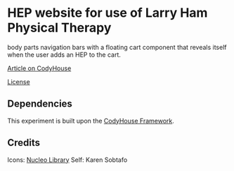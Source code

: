 # HEP website for use of Larry Ham Physical Therapy

body parts navigation bars with a floating cart component that reveals itself when the user adds an HEP to the cart.

[Article on CodyHouse](https://codyhouse.co/gem/add-to-cart-interaction)

[License](https://codyhouse.co/license)

## Dependencies

This experiment is built upon the [CodyHouse Framework](https://github.com/CodyHouse/codyhouse-framework).


## Credits

Icons: [Nucleo Library](https://nucleoapp.com/)
Self: Karen Sobtafo
